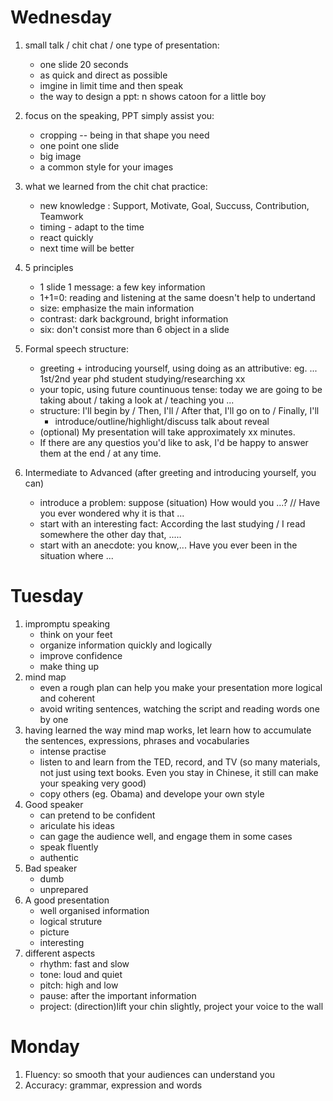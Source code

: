 # Wednesday
1. small talk / chit chat / one type of presentation: 
    - one slide 20 seconds
    - as quick and direct as possible
    - imgine in limit time and then speak
    - the way to design a ppt: n shows catoon for a little boy
1. focus on the speaking, PPT simply assist you:
    - cropping -- being in that shape you need
    - one point one slide
    - big image
    - a common style for your images
1. what we learned from the chit chat practice:
    - new knowledge : Support, Motivate, Goal, Succuss, Contribution, Teamwork
    - timing - adapt to the time
    - react quickly
    - next time will be better

1. 5 principles
    - 1 slide 1 message: a few key information
    - 1+1=0: reading and listening at the same doesn't help to undertand
    - size: emphasize the main information
    - contrast: dark background, bright information
    - six: don't consist more than 6 object in a slide

1. Formal speech structure:
    - greeting + introducing yourself, using doing as an attributive: eg. ... 1st/2nd year phd student studying/researching xx
    - your topic, using future countinuous tense: today we are going to be taking about / taking a look at / teaching you ...
    - structure: I'll begin by / Then, I'll / After that, I'll go on to / Finally, I'll  
        - introduce/outline/highlight/discuss   talk about     reveal
    - (optional) My presentation will take approximately xx minutes.
    - If there are any questios you'd like to ask, I'd be happy to answer them at the end / at any time.
1. Intermediate to Advanced (after greeting and introducing yourself, you can)
    - introduce a problem: suppose (situation) How would you ...?  // Have you ever wondered why it is that ...
    - start with an interesting fact: According the last studying / I read somewhere the other day that, .....
    - start with an anecdote: you know,...  Have you ever been in the situation where ...



# Tuesday
1. impromptu speaking
    - think on your feet
    - organize information quickly and logically
    - improve confidence
    - make thing up
1. mind map
    - even a rough plan can help you make your presentation more logical and coherent
    - avoid writing sentences, watching the script and reading words one by one
1. having learned the way mind map works, let learn how to accumulate the sentences, expressions, phrases and vocabularies
    - intense practise
    - listen to and learn from the TED, record, and TV (so many materials, not just using text books. Even you stay in Chinese, it still can make your speaking very good)
    - copy others (eg. Obama) and develope your own style
1. Good speaker
    - can pretend to be confident
    - ariculate his ideas
    - can gage the audience well, and engage them in some cases
    - speak fluently
    - authentic
1. Bad speaker
    - dumb
    - unprepared
1. A good presentation
    - well organised information
    - logical struture
    - picture
    - interesting
1. different aspects
    - rhythm:   fast and slow
    - tone:     loud and quiet
    - pitch:    high and low
    - pause:    after the important information
    - project:   (direction)lift your chin slightly, project your voice to the wall



# Monday
1. Fluency: so smooth that your audiences can understand you
1. Accuracy: grammar, expression and words 
